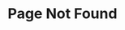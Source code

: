---
permalink: /404.html
title: "Page Not Found"
redirect_to: "https://www.bobdevstudio.org/unknown-page"
---